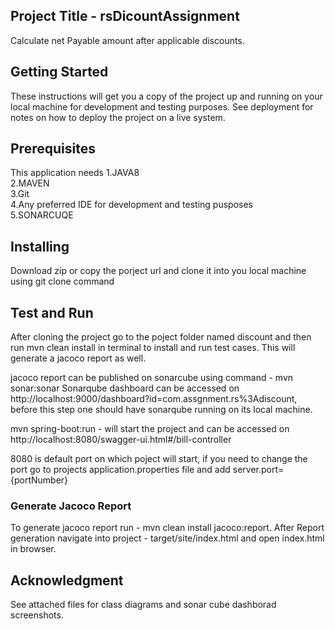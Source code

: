 ## Project Title - rsDicountAssignment
  
Calculate net Payable amount after applicable discounts.

## Getting Started

These instructions will get you a copy of the project up and running on your local machine for development and testing purposes. See deployment for notes on how to deploy the project on a live system.

## Prerequisites

This application needs
1.JAVA8 <br/>
2.MAVEN <br/>
3.Git <br/>
4.Any preferred IDE for development and testing pusposes <br/>
5.SONARCUQE

## Installing

Download zip or copy the porject url and clone it into you local machine using git clone command


## Test and Run

After cloning the project go to the poject folder named discount and then run mvn clean install in terminal to install and run test cases. This will generate a jacoco report as well.

jacoco report can be published on sonarcube using command - mvn sonar:sonar
Sonarqube dashboard can be accessed on http://localhost:9000/dashboard?id=com.assgnment.rs%3Adiscount, before this step one should have sonarqube running on its local machine.

mvn spring-boot:run - will start the project and can be accessed on http://localhost:8080/swagger-ui.html#/bill-controller

8080 is default port on which poject will start, if you need to change the port go to projects application.properties file and add server.port={portNumber}

### Generate Jacoco Report

To generate jacoco report run - mvn clean install jacoco:report.
After Report generation navigate into project - target/site/index.html and open index.html in browser.

## Acknowledgment
See attached files for class diagrams and sonar cube dashborad screenshots.
